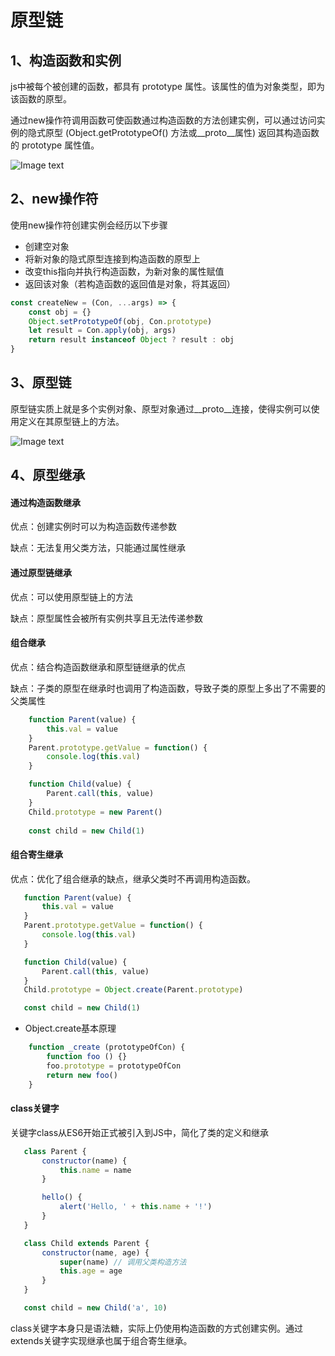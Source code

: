 # 原型链

## 1、构造函数和实例
js中被每个被创建的函数，都具有 prototype 属性。该属性的值为对象类型，即为该函数的原型。

通过new操作符调用函数可使函数通过构造函数的方法创建实例，可以通过访问实例的隐式原型 (Object.getPrototypeOf() 方法或__proto__属性) 返回其构造函数的 prototype 属性值。


![Image text](/JS基础/HOFX2_UOW28IA%IILHE}WGJ.png)

## 2、new操作符
使用new操作符创建实例会经历以下步骤
- 创建空对象
- 将新对象的隐式原型连接到构造函数的原型上
- 改变this指向并执行构造函数，为新对象的属性赋值
- 返回该对象（若构造函数的返回值是对象，将其返回）

``` javascript
const createNew = (Con, ...args) => {
    const obj = {}
    Object.setPrototypeOf(obj, Con.prototype)
    let result = Con.apply(obj, args)
    return result instanceof Object ? result : obj
}
```

## 3、原型链
原型链实质上就是多个实例对象、原型对象通过__proto__连接，使得实例可以使用定义在其原型链上的方法。

![Image text](/JS基础/1671d387e4189ec8.webp)

## 4、原型继承
#### 通过构造函数继承
优点：创建实例时可以为构造函数传递参数

缺点：无法复用父类方法，只能通过属性继承

#### 通过原型链继承
优点：可以使用原型链上的方法

缺点：原型属性会被所有实例共享且无法传递参数

#### 组合继承
优点：结合构造函数继承和原型链继承的优点

缺点：子类的原型在继承时也调用了构造函数，导致子类的原型上多出了不需要的父类属性
``` javascript
    function Parent(value) {
        this.val = value
    }
    Parent.prototype.getValue = function() {
        console.log(this.val)
    }

    function Child(value) {
        Parent.call(this, value)
    }
    Child.prototype = new Parent()
    
    const child = new Child(1)
```
#### 组合寄生继承
优点：优化了组合继承的缺点，继承父类时不再调用构造函数。

 ``` javascript
    function Parent(value) {
        this.val = value
    }
    Parent.prototype.getValue = function() {
        console.log(this.val)
    }

    function Child(value) {
        Parent.call(this, value)
    }
    Child.prototype = Object.create(Parent.prototype)

    const child = new Child(1)
 ```

- Object.create基本原理
``` javascript
    function _create (prototypeOfCon) {
        function foo () {}
        foo.prototype = prototypeOfCon
        return new foo()
    }
```

#### class关键字
关键字class从ES6开始正式被引入到JS中，简化了类的定义和继承

 ``` javascript
    class Parent {
        constructor(name) {
            this.name = name
        }

        hello() {
            alert('Hello, ' + this.name + '!')
        }
    }

    class Child extends Parent {
        constructor(name, age) {
            super(name) // 调用父类构造方法
            this.age = age
        }
    }

    const child = new Child('a', 10)
 ```
 class关键字本身只是语法糖，实际上仍使用构造函数的方式创建实例。通过extends关键字实现继承也属于组合寄生继承。